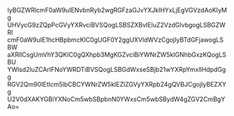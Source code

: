 IyBGZWRlcmF0aW9uIENvbnRyb2wgRGFzaGJvYXJkIHYxLjEgVGVzdAoKIyMg
UHVycG9zZQpPcGVyYXRvciBVSQogLSBSZXBvIEluZ2VzdGlvbgogLSBGZWRl
cmF0aW9uIE1hcHBpbmcKIC0gUGF0Y2ggUXVldWVzCgojIyBTdGFjawogLSBW
aXRlICsgUmVhY3QKIC0gQXhpb3MgKGZvciBiYWNrZW5kIGNhbGxzKQogLSBU
YWlsd2luZCArIFNoYWRDTiBVSQogLSBGdWxseSBjb21wYXRpYmxlIHdpdGgg
RGV2Qm90IEtlcm5lbCBCYWNrZW5kIEZlZGVyYXRpb24gQVBJCgojIyBEZXYg
U2V0dXAKYGBiYXNoCm5wbSBpbnN0YWxsCm5wbSBydW4gZGV2CmBgYAo=